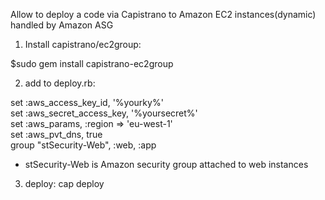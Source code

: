 Allow to deploy a code via Capistrano to Amazon EC2 instances(dynamic) handled by Amazon ASG

1) Install capistrano/ec2group:

$sudo gem install capistrano-ec2group

2) add to deploy.rb:

set :aws_access_key_id, '%yourky%'<br>
set :aws_secret_access_key, '%yoursecret%'<br>
set :aws_params, :region => 'eu-west-1'<br>
set :aws_pvt_dns, true<br>
group "stSecurity-Web", :web, :app<br>


* stSecurity-Web is Amazon security group attached to web instances

3) deploy:
cap deploy
